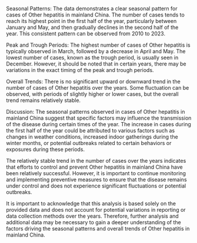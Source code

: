 Seasonal Patterns:
The data demonstrates a clear seasonal pattern for cases of Other hepatitis in mainland China. The number of cases tends to reach its highest point in the first half of the year, particularly between January and May, and then gradually declines in the second half of the year. This consistent pattern can be observed from 2010 to 2023.

Peak and Trough Periods:
The highest number of cases of Other hepatitis is typically observed in March, followed by a decrease in April and May. The lowest number of cases, known as the trough period, is usually seen in December. However, it should be noted that in certain years, there may be variations in the exact timing of the peak and trough periods.

Overall Trends:
There is no significant upward or downward trend in the number of cases of Other hepatitis over the years. Some fluctuation can be observed, with periods of slightly higher or lower cases, but the overall trend remains relatively stable.

Discussion:
The seasonal patterns observed in cases of Other hepatitis in mainland China suggest that specific factors may influence the transmission of the disease during certain times of the year. The increase in cases during the first half of the year could be attributed to various factors such as changes in weather conditions, increased indoor gatherings during the winter months, or potential outbreaks related to certain behaviors or exposures during these periods.

The relatively stable trend in the number of cases over the years indicates that efforts to control and prevent Other hepatitis in mainland China have been relatively successful. However, it is important to continue monitoring and implementing preventive measures to ensure that the disease remains under control and does not experience significant fluctuations or potential outbreaks.

It is important to acknowledge that this analysis is based solely on the provided data and does not account for potential variations in reporting or data collection methods over the years. Therefore, further analysis and additional data may be necessary to gain a deeper understanding of the factors driving the seasonal patterns and overall trends of Other hepatitis in mainland China.